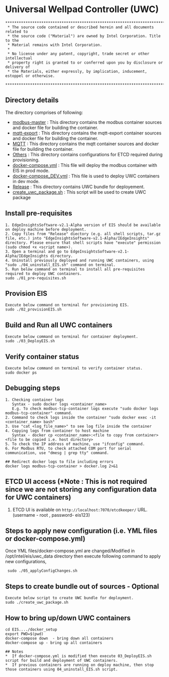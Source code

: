 # Universal Wellpad Controller (UWC)

```
********************************************************************************************************************
 * The source code contained or described herein and all documents related to
 * the source code ("Material") are owned by Intel Corporation. Title to the
 * Material remains with Intel Corporation.
 *
 * No license under any patent, copyright, trade secret or other intellectual
 * property right is granted to or conferred upon you by disclosure or delivery of
 * the Materials, either expressly, by implication, inducement, estoppel or otherwise.
 **********************************************************************************************************************
```
## Directory details
The directory comprises of following:
* <a href="https://github.impcloud.net/uwc/UWC-Core/tree/master/modbus-master">modbus-master</a> :
  This directory contains the modbus container sources and docker file for building the container. 
* <a href="https://github.impcloud.net/uwc/UWC-Core/tree/master/mqtt-export">mqtt-export</a> :
  This directory contains the mqtt-export container sources and docker file for building the container. 
* <a href="https://github.impcloud.net/uwc/UWC-Core/tree/master/MQTT">MQTT</a> :
  This directory contains the mqtt container sources and docker file for building the container.
* <a href="https://github.impcloud.net/uwc/UWC-Core/tree/masterOthers">Others</a> :
  This directory contains configurations for ETCD required during provisioning. 
* <a href="https://github.impcloud.net/uwc/UWC-Core/blob/master/docker-compose.yml">docker-compose.yml</a> :
  This file will deploy the modbus container with EIS in prod mode.
* <a href="https://github.impcloud.net/uwc/UWC-Core/tree/master/docker-compose_DEV.yml">docker-compose_DEV.yml</a> :
  This file is used to deploy UWC containers in dev mode.
* <a href="https://github.impcloud.net/uwc/UWC-Core/tree/master/Release">Release</a> :
  This directory contains UWC bundle for deployement.
* <a href="https://github.impcloud.net/uwc/UWC-Core/tree/master/create_uwc_package.sh">create_uwc_package.sh</a> :
  This script will be used to create UWC package

## Install pre-requisites
```
1. EdgeInsightsSoftware-v2.1-Alpha version of EIS should be available on deploy machine before deployment. 
2. Copy files from "Release" diectory (e.g. all shell scripts, tar.gz file, etc.) into "EdgeInsightsSoftware-v2.1-Alpha/IEdgeInsights" directory. Please ensure that shell scripts have "execute" permission (sudo chmod +x <script name>).
3. Open a terminal and go to EdgeInsightsSoftware-v2.1-Alpha/IEdgeInsights directory.
4. Uninstall previously deployed and running UWC containers, using "sudo ./04_uninstall_EIS.sh" command on terminal.
5. Run below command on terminal to install all pre-requisites required to deploy UWC containers.
sudo ./01_pre-requisites.sh
```

## Provision EIS
```
Execute below command on terminal for provisioning EIS.
sudo ./02_provisionEIS.sh
```

## Build and Run all UWC containers
```
Execute below command on terminal for container deployment.
sudo ./03_DeployEIS.sh
```

## Verify container status
```
Execute below command on terminal to verify container status.
sudo docker ps
```

## Debugging steps
```
1. Checking container logs 
   Syntax - sudo docker logs <container_name>
   E.g. To check modbus-tcp-container logs execute "sudo docker logs modbus-tcp-container" command.
2. Command to check logs inside the container "sudo docker exec -it <container_name> bash"
3. Use "cat <log_file_name>" to see log file inside the container
4. Copying logs from container to host machine
   Syntax - docker cp <container_name>:<file to copy from container> <file to be copied i.e. host directory>
5. To check the IP address of machine, use "ifconfig" command.
6. For Modbus RTU, to check attached COM port for serial communication, use "dmesg | grep tty" command.

## Redirect docker logs to file including errors
docker logs modbus-tcp-container > docker.log 2>&1
```

## ETCD UI access (*Note : This is not required since we are not storing any configuration data for UWC containers)
1. ETCD UI is available on `http://localhost:7070/etcdkeeper/` URL. (username - root , password- eis123)

## Steps to apply new configuration (i.e. YML files or docker-compose.yml)
  Once YML files/docker-compose.yml are changed/Modified in /opt/intel/eis/uwc_data directory then execute following command to apply new configurations,
 ```
  sudo ./05_applyConfigChanges.sh
```

## Steps to create bundle out of sources - Optional 
```
Execute below script to create UWC bundle for deployment.
sudo ./create_uwc_package.sh
```

## How to bring up/down UWC containers
```
cd EIS..../docker_setup
export PWD=$(pwd)
docker-compose down  - bring down all containers
docker-compose up - bring up all containers

## Notes
*  If docker-compose.yml is modified then execute 03_DeployEIS.sh script for build and deployment of UWC containers.
*  If previous containers are running on deploy machine, then stop those containers using 04_uninstall_EIS.sh script.

